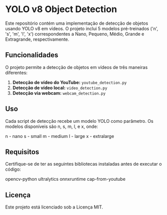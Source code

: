 # YOLO v8 Object Detection

Este repositório contém uma implementação de detecção de objetos usando YOLO v8 em vídeos. 
O projeto inclui 5 modelos pré-treinados ('n', 's', 'm', 'l', 'x') correspondentes a Nano, Pequeno, Médio, Grande e Extragrande, respectivamente.

## Funcionalidades

O projeto permite a detecção de objetos em vídeos de três maneiras diferentes:

1. **Detecção de vídeo do YouTube:** `youtube_detection.py`
2. **Detecção de vídeo local:** `video_detection.py`
3. **Detecção via webcam:** `webcam_detection.py`

## Uso
Cada script de detecção recebe um modelo YOLO como parâmetro. Os modelos disponíveis são n, s, m, l, e x, onde:

n - nano
s - small
m - medium
l - large
x - extralarge

## Requisitos

Certifique-se de ter as seguintes bibliotecas instaladas antes de executar o código:

opencv-python 
ultralytics
onnxruntime 
cap-from-youtube

## Licença
Este projeto está licenciado sob a Licença MIT.
